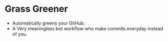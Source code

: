 # Grass Greener
* Automatically greens your GitHub.
* A Very meaningless bot workflow who make commits everyday instead of you.
